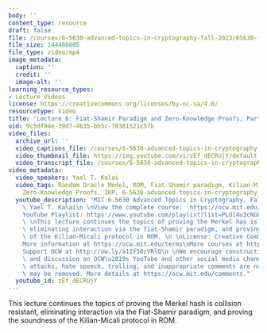 ```yaml
---
body: ''
content_type: resource
draft: false
file: /courses/6-5630-advanced-topics-in-cryptography-fall-2023/65630-f23-lecture-6-part-2_360p_16_9.mp4
file_size: 144486805
file_type: video/mp4
image_metadata:
  caption: ''
  credit: ''
  image-alt: ''
learning_resource_types:
- Lecture Videos
license: https://creativecommons.org/licenses/by-nc-sa/4.0/
resourcetype: Video
title: 'Lecture 6: Fiat-Shamir Paradigm and Zero-Knowledge Proofs, Part 2'
uid: 9c5df94e-39d7-4635-bb5c-78381521c57b
video_files:
  archive_url: ''
  video_captions_file: /courses/6-5630-advanced-topics-in-cryptography-fall-2023/1X4zMM8XjBZqEcoubtqZz31RDVl3h8AIc_transcript.webvtt
  video_thumbnail_file: https://img.youtube.com/vi/zEf_dECRUjY/default.jpg
  video_transcript_file: /courses/6-5630-advanced-topics-in-cryptography-fall-2023/1X4zMM8XjBZqEcoubtqZz31RDVl3h8AIc_transcript.pdf
video_metadata:
  video_speakers: Yael T. Kalai
  video_tags: Random Oracle Model, ROM, Fiat-Shamir paradigm, Kilian-Micali protocol,
    Zero-Knowledge Proofs, ZKP, 6-5630-advanced-topics-in-cryptography-fall-2023
  youtube_description: "MIT 6.5630 Advanced Topics in Cryptography, Fall 2023\nInstructor:\
    \ Yael T. Kalai\n \nView the complete course:  https://ocw.mit.edu/courses/6-5630-advanced-topics-in-cryptography-fall-2023/\n\
    YouTube Playlist: https://www.youtube.com/playlist?list=PLUl4u3cNGP61EZllk7zwgvPbI4kbnKhWz\n\
    \ \nThis lecture continues the topics of proving the Merkel has is collision resistant,\
    \ eliminating interaction via the fiat-Shamir paradigm, and proving the soundness\
    \ of the Kilian-Micali protocol in ROM. \n \nLicense: Creative Commons BY-NC-SA\n\
    More information at https://ocw.mit.edu/terms\nMore courses at https://ocw.mit.edu\n\
    Support OCW at http://ow.ly/a1If50zVRlQ\n \nWe encourage constructive comments\
    \ and discussion on OCW\u2019s YouTube and other social media channels. Personal\
    \ attacks, hate speech, trolling, and inappropriate comments are not allowed and\
    \ may be removed. More details at https://ocw.mit.edu/comments."
  youtube_id: zEf_dECRUjY
---
```

This lecture continues the topics of proving the Merkel hash is collision resistant, eliminating interaction via the Fiat-Shamir paradigm, and proving the soundness of the Kilian-Micali protocol in ROM.